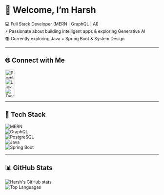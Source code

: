 # 🙏 Welcome, I’m Harsh

💻 Full Stack Developer (MERN | GraphQL | AI)  
⚡ Passionate about building intelligent apps & exploring Generative AI  
📚 Currently exploring Java + Spring Boot & System Design

---

## 🌐 Connect with Me

<p align="left">
  <a href="https://your-portfolio-link.com" target="_blank">
    <img src="https://img.icons8.com/ios-filled/50/000000/domain.png" width="30px" alt="Portfolio"/>
  </a><br>
  <a href="https://www.linkedin.com/in/hprakash1999" target="_blank">
    <img src="https://cdn.jsdelivr.net/gh/devicons/devicon/icons/linkedin/linkedin-original.svg" width="30px" alt="LinkedIn"/>
  </a><br>
  <a href="https://dev.to/hprakash1999" target="_blank">
    <img src="https://cdn.jsdelivr.net/gh/devicons/devicon/icons/devto/devto-original.svg" width="30px" alt="Dev.to"/>
  </a>
</p>

---

## 🚀 Tech Stack

![MERN](https://img.shields.io/badge/MERN-20232A?style=for-the-badge&logo=react&logoColor=61DAFB)  
![GraphQL](https://img.shields.io/badge/GraphQL-E10098?style=for-the-badge&logo=graphql&logoColor=white)  
![PostgreSQL](https://img.shields.io/badge/PostgreSQL-316192?style=for-the-badge&logo=postgresql&logoColor=white)  
![Java](https://img.shields.io/badge/Java-007396?style=for-the-badge&logo=openjdk&logoColor=white)  
![Spring Boot](https://img.shields.io/badge/Spring%20Boot-6DB33F?style=for-the-badge&logo=springboot&logoColor=white)

---

## 📊 GitHub Stats

![Harsh's GitHub stats](https://github-readme-stats.vercel.app/api?username=hprakash1999&show_icons=true&theme=tokyonight)  
![Top Languages](https://github-readme-stats.vercel.app/api/top-langs/?username=hprakash1999&layout=compact&theme=tokyonight)
